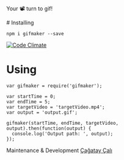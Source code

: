 Your 📽 turn to gif!



# Installing

```
npm i gifmaker --save
```


[![Code Climate](https://codeclimate.com/github/ccali14/Gifmaker/badges/gpa.svg)](https://codeclimate.com/github/ccali14/Gifmaker)

# Using

```
var gifmaker = require('gifmaker');

var startTime = 0;
var endTime = 5;
var targetVideo = 'targetVideo.mp4';
var output = 'output.gif';

gifmaker(startTime, endTime, targetVideo, output).then(function(output) {
  console.log('Output path: ', output);
});
```

Maintenance & Development [Çağatay Çalı](http://github.com/ccali14)
